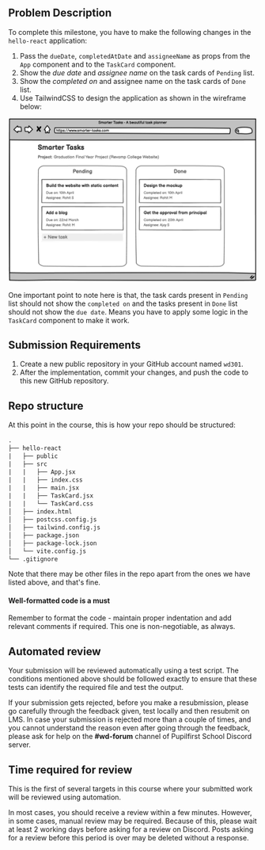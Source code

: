 ## Problem Description

To complete this milestone, you have to make the following changes in the `hello-react` application:
1. Pass the `dueDate`, `completedAtDate` and `assigneeName` as props from the `App` component and to the `TaskCard` component.
2. Show the *due date* and *assignee name* on the task cards of `Pending` list.
3. Show the *completed on* and assignee name on the task cards of `Done` list.
4. Use TailwindCSS to design the application as shown in the wireframe below:

![st.png](st.png)

One important point to note here is that, the task cards present in `Pending` list should not show the `completed on` and the tasks present in `Done` list should not show the `due date`. Means you have to apply some logic in the `TaskCard` component to make it work.

## Submission Requirements

1. Create a new public repository in your GitHub account named `wd301`.
2. After the implementation, commit your changes, and push the code to this new GitHub repository. 

## Repo structure

At this point in the course, this is how your repo should be structured:

```
.
├── hello-react
|   ├── public
|   ├── src
|   |   ├── App.jsx
|   |   ├── index.css
|   |   ├── main.jsx
|   |   ├── TaskCard.jsx
|   |   └── TaskCard.css
│   ├── index.html
│   ├── postcss.config.js
│   ├── tailwind.config.js
│   ├── package.json
│   ├── package-lock.json
│   └── vite.config.js
└── .gitignore
```

Note that there may be other files in the repo apart from the ones we have listed above, and that's fine. 

#### Well-formatted code is a must

Remember to format the code - maintain proper indentation and add relevant comments if required. This one is non-negotiable, as always.

## Automated review

Your submission will be reviewed automatically using a test script. The conditions mentioned above should be followed exactly to ensure that these tests can identify the required file and test the output.

If your submission gets rejected, before you make a resubmission, please go carefully through the feedback given, test locally and then resubmit on LMS. In case your submission is rejected more than a couple of times, and you cannot understand the reason even after going through the feedback, please ask for help on the **#wd-forum** channel of Pupilfirst School Discord server.

## Time required for review

This is the first of several targets in this course where your submitted work will be reviewed using automation.

In most cases, you should receive a review within a few minutes. However, in some cases, manual review may be required. Because of this, please wait at least 2 working days before asking for a review on Discord. Posts asking for a review before this period is over may be deleted without a response.